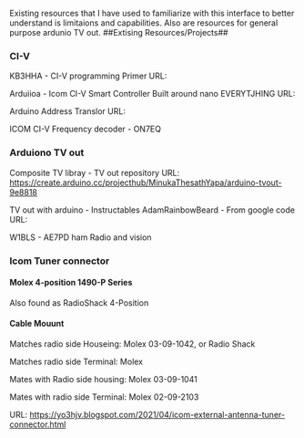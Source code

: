 Existing resources that I have used to familiarize with this interface to better understand is limitaions and capabilities. Also are resources for general purpose ardunio TV out.
##Extising Resources/Projects##
### CI-V
KB3HHA - CI-V programming Primer 
URL: 

Arduiioa - Icom CI-V Smart Controller 
Built around nano EVERYTJHING
URL: 

Arduino Address Translor
URL: 

ICOM CI-V Frequency decoder - ON7EQ


### Arduiono TV out 
Composite TV libray - TV out repository 
URL: https://create.arduino.cc/projecthub/MinukaThesathYapa/arduino-tvout-9e8818

TV out with arduino - Instructables AdamRainbowBeard - From google code
URL:

W1BLS - AE7PD ham Radio and vision


### Icom Tuner connector 
#### Molex 4-position 1490-P Series
Also found as RadioShack 4-Position 

#### Cable Mouunt
Matches radio side Houseing: Molex 03-09-1042, or Radio Shack

Matches radio side Terminal: Molex

Mates with Radio side housing: Molex 03-09-1041

Mates with radio side Terminal: Molex 02-09-2103


URL: https://yo3hjv.blogspot.com/2021/04/icom-external-antenna-tuner-connector.html

